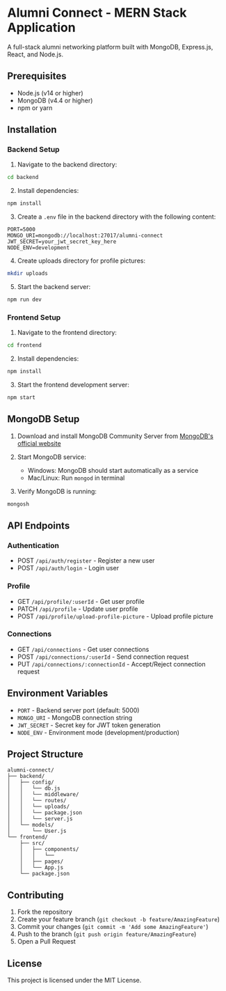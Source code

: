 # Alumni Connect - MERN Stack Application

A full-stack alumni networking platform built with MongoDB, Express.js, React, and Node.js.

## Prerequisites

- Node.js (v14 or higher)
- MongoDB (v4.4 or higher)
- npm or yarn

## Installation

### Backend Setup

1. Navigate to the backend directory:
```bash
cd backend
```

2. Install dependencies:
```bash
npm install
```

3. Create a `.env` file in the backend directory with the following content:
```
PORT=5000
MONGO_URI=mongodb://localhost:27017/alumni-connect
JWT_SECRET=your_jwt_secret_key_here
NODE_ENV=development
```

4. Create uploads directory for profile pictures:
```bash
mkdir uploads
```

5. Start the backend server:
```bash
npm run dev
```

### Frontend Setup

1. Navigate to the frontend directory:
```bash
cd frontend
```

2. Install dependencies:
```bash
npm install
```

3. Start the frontend development server:
```bash
npm start
```

## MongoDB Setup

1. Download and install MongoDB Community Server from [MongoDB's official website](https://www.mongodb.com/try/download/community)

2. Start MongoDB service:
   - Windows: MongoDB should start automatically as a service
   - Mac/Linux: Run `mongod` in terminal

3. Verify MongoDB is running:
```bash
mongosh
```

## API Endpoints

### Authentication
- POST `/api/auth/register` - Register a new user
- POST `/api/auth/login` - Login user

### Profile
- GET `/api/profile/:userId` - Get user profile
- PATCH `/api/profile` - Update user profile
- POST `/api/profile/upload-profile-picture` - Upload profile picture

### Connections
- GET `/api/connections` - Get user connections
- POST `/api/connections/:userId` - Send connection request
- PUT `/api/connections/:connectionId` - Accept/Reject connection request

## Environment Variables

- `PORT` - Backend server port (default: 5000)
- `MONGO_URI` - MongoDB connection string
- `JWT_SECRET` - Secret key for JWT token generation
- `NODE_ENV` - Environment mode (development/production)

## Project Structure

```
alumni-connect/
├── backend/
│   ├── config/
│   │   └── db.js
│   │   └── middleware/
│   │   └── routes/
│   │   └── uploads/
│   │   └── package.json
│   │   └── server.js
│   └── models/
│       └── User.js
└── frontend/
    ├── src/
    │   ├── components/
    │   │   └──
    │   ├── pages/
    │   └── App.js
    └── package.json
```

## Contributing

1. Fork the repository
2. Create your feature branch (`git checkout -b feature/AmazingFeature`)
3. Commit your changes (`git commit -m 'Add some AmazingFeature'`)
4. Push to the branch (`git push origin feature/AmazingFeature`)
5. Open a Pull Request

## License

This project is licensed under the MIT License. 